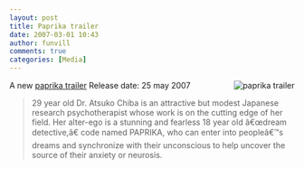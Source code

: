 ```yaml
---
layout: post
title: Paprika trailer 
date: 2007-03-01 10:43
author: funvill
comments: true
categories: [Media]
---
```

A new <a href="http://www.apple.com/trailers/sony/paprika/trailer/">paprika trailer</a><a href="http://www.abluestar.com/blog/wp-content/uploads/2007/03/paprika_200702281610.jpg" title="paprika trailer"><img src="http://www.abluestar.com/blog/wp-content/uploads/2007/03/paprika_200702281610.jpg" alt="paprika trailer" align="right" /></a>
Release date: 25 may 2007
<blockquote>29 year old Dr. Atsuko Chiba is an attractive but modest Japanese research psychotherapist whose work is on the cutting edge of her field. Her alter-ego is a stunning and fearless 18 year old â€œdream detective,â€ code named PAPRIKA, who can enter into peopleâ€™s dreams and synchronize with their unconscious to help uncover the source of their anxiety or neurosis.</blockquote>
